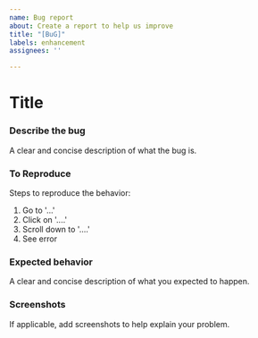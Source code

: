 ```yaml
---
name: Bug report
about: Create a report to help us improve
title: "[BuG]"
labels: enhancement
assignees: ''

---
```


# Title


### Describe the bug
A clear and concise description of what the bug is.

### To Reproduce
Steps to reproduce the behavior:
1. Go to '...'
2. Click on '....'
3. Scroll down to '....'
4. See error

### Expected behavior
A clear and concise description of what you expected to happen.

### Screenshots
If applicable, add screenshots to help explain your problem.
